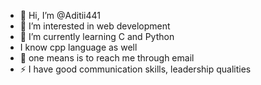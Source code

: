 - 👋 Hi, I’m @Aditii441
- 👀 I’m interested in web development 
- 🌱 I’m currently learning C and Python 
- I know cpp language as well
- 💞️ one means is to reach me through email
- ⚡ I have good communication skills, leadership qualities 

<!---
Aditii441/Aditii441 is a ✨ special ✨ repository because its `README.md` (this file) appears on your GitHub profile.
You can click the Preview link to take a look at your changes.
--->
